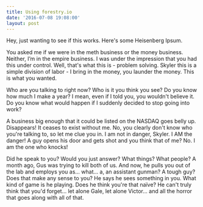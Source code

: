 ```yaml
---
title: Using forestry.io
date: '2016-07-08 19:08:00'
layout: post
---
```

Hey, just wanting to see if this works. Here's some Heisenberg Ipsum.

You asked me if we were in the meth business or the money business. Neither, I’m in the empire business. I was under the impression that you had this under control. Well, that's what this is - problem solving. Skyler this is a simple division of labor - I bring in the money, you launder the money. This is what you wanted. 

Who are you talking to right now? Who is it you think you see? Do you know how much I make a year? I mean, even if I told you, you wouldn't believe it. Do you know what would happen if I suddenly decided to stop going into work? 

A business big enough that it could be listed on the NASDAQ goes belly up. Disappears! It ceases to exist without me. No, you clearly don't know who you're talking to, so let me clue you in. I am not in danger, Skyler. I AM the danger! A guy opens his door and gets shot and you think that of me? No. I am the one who knocks! 

Did he speak to you? Would you just answer? What things? What people? A month ago, Gus was trying to kill both of us. And now, he pulls you out of the lab and employs you as... what... a, an assistant gunman? A tough guy? Does that make any sense to you? He says he sees something in you. What kind of game is he playing. Does he think you're that naïve? He can't truly think that you'd forget... let alone Gale, let alone Victor... and all the horror that goes along with all of that. 